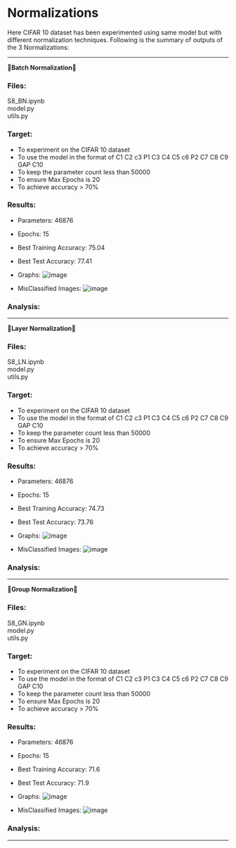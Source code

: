 # Normalizations

Here CIFAR 10 dataset has been experimented using same model but with different normalization techniques.
Following is the summary of outputs of the 3 Normalizations:

---------------------------------------------------------------------------------------------------------------------------------------------------------------------
&#x1F537;**Batch Normalization**&#x1F537;

### Files:
S8_BN.ipynb\
model.py\
utils.py

### Target:
* To experiment on the CIFAR 10 dataset
* To use the model in the format of C1 C2 c3 P1 C3 C4 C5 c6 P2 C7 C8 C9 GAP C10 
* To keep the parameter count less than 50000
* To ensure Max Epochs is 20
* To achieve accuracy > 70%

### Results:
* Parameters: 46876
* Epochs: 15
* Best Training Accuracy: 75.04
* Best Test Accuracy: 77.41
* Graphs:
  ![image](https://github.com/nanekja/tsai/assets/12238843/e0a4534a-b33a-49ac-91a8-0f7b828767f5)

* MisClassified Images:
  ![image](https://github.com/nanekja/tsai/assets/12238843/d87c4d64-a375-4fd5-823f-edcf821c5725)


### Analysis:


---------------------------------------------------------------------------------------------------------------------------------------------------------------------
&#x1F537;**Layer Normalization**&#x1F537;

### Files:
S8_LN.ipynb\
model.py\
utils.py

### Target:
* To experiment on the CIFAR 10 dataset
* To use the model in the format of C1 C2 c3 P1 C3 C4 C5 c6 P2 C7 C8 C9 GAP C10 
* To keep the parameter count less than 50000
* To ensure Max Epochs is 20
* To achieve accuracy > 70%

### Results:
* Parameters: 46876
* Epochs: 15
* Best Training Accuracy: 74.73
* Best Test Accuracy: 73.76
* Graphs:
![image](https://github.com/nanekja/tsai/assets/12238843/8e9896ce-7b0c-4bbf-92a8-23b97920f0ca)

* MisClassified Images:
![image](https://github.com/nanekja/tsai/assets/12238843/0ea6ebcc-830f-4356-8562-d18d18b015e3)


### Analysis:


---------------------------------------------------------------------------------------------------------------------------------------------------------------------
&#x1F537;**Group Normalization**&#x1F537;

### Files:
S8_GN.ipynb\
model.py\
utils.py

### Target:
* To experiment on the CIFAR 10 dataset
* To use the model in the format of C1 C2 c3 P1 C3 C4 C5 c6 P2 C7 C8 C9 GAP C10 
* To keep the parameter count less than 50000
* To ensure Max Epochs is 20
* To achieve accuracy > 70%

### Results:
* Parameters: 46876
* Epochs: 15
* Best Training Accuracy: 71.6
* Best Test Accuracy: 71.9
* Graphs:
![image](https://github.com/nanekja/tsai/assets/12238843/2f975c9b-09bf-4871-a22a-924c139a2795)

* MisClassified Images:
![image](https://github.com/nanekja/tsai/assets/12238843/9246b98d-eedc-494f-b693-b6c253903a77)


### Analysis:


---------------------------------------------------------------------------------------------------------------------------------------------------------------------
